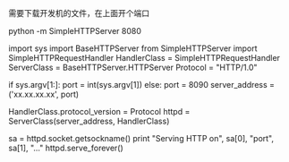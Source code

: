 需要下载开发机的文件，在上面开个端口

python -m SimpleHTTPServer 8080

import sys
import BaseHTTPServer
from SimpleHTTPServer import SimpleHTTPRequestHandler
HandlerClass = SimpleHTTPRequestHandler
ServerClass  = BaseHTTPServer.HTTPServer
Protocol     = "HTTP/1.0"

if sys.argv[1:]:
    port = int(sys.argv[1])
else:
    port = 8090
server_address = ('xx.xx.xx.xx', port)

HandlerClass.protocol_version = Protocol
httpd = ServerClass(server_address, HandlerClass)

sa = httpd.socket.getsockname()
print "Serving HTTP on", sa[0], "port", sa[1], "..."
httpd.serve_forever()
